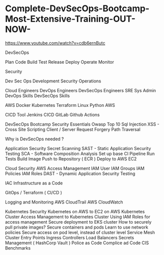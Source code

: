 # Complete-DevSecOps-Bootcamp-Most-Extensive-Training-OUT-NOW-

https://www.youtube.com/watch?v=cdb6ernButc 





DevSecOps

Plan 
Code 
Build
Test
Release
Deploy
Operate
Monitor

Security 

Dev                   Sec           Ops
Development    Security    Operations      

Cloud Engineers
DevOps Engineers
DevSecOps Engineers
SRE 
Sys Admin
DevOps Skills
DevSecOps Skills

AWS
Docker 
Kubernetes
Terraform
Linux
Python 
AWS

CICD Tool
Jenkins 
CICD GitLab
Github Actions 

DevSecOps Bootcamp
Security Essentials 
Owasp Top 10
Sql Injection
XSS - Cross Site Scripting 
Client / Server Request Forgery
Path Traversal

Why is DevSecOps needed ?

Application Security 
Secret Scanning
SAST - Static Application Security Testing
SCA - Software Composition Analysis 
Set up base CI Pipeline
Run Tests
Build Image
Push to Repository ( ECR )
Deploy to AWS EC2

Cloud Security 
AWS Access Management
IAM User
IAM Groups
IAM Policies
IAM Roles
DAST - Dynamic Application Security Testing 

IAC Infrastructure as a Code

GitOps / Terraform ( CI/CD ) 

Logging and Monitoring 
AWS CloudTrail
AWS CloudWatch 

Kubernetes Security 
Kubernetes on AWS to EC2 on AWS
Kubernetes Cluster
Access Management to Kubernetes Cluster
Using IAM Roles for access management 
Secure deployment to EKS cluster
How to securely pull private images?
Secure containers and pods
Learn to use network policies
Secure access on pod level, instead of cluster level
Service Mesh
Cluster Entry Points 
Ingress Controllers
Load Balancers
Secrets Management ( HashCorp Vault )
Police as Code
Complice ad Code
CIS Benchmarks





